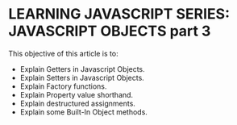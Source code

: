 # LEARNING JAVASCRIPT SERIES: JAVASCRIPT OBJECTS part 3

This objective of this article is to:

- Explain Getters in Javascript Objects.
- Explain Setters in Javascript Objects.
- Explain Factory functions.
- Explain Property value shorthand.
- Explain destructured assignments.
- Explain some Built-In Object methods.

